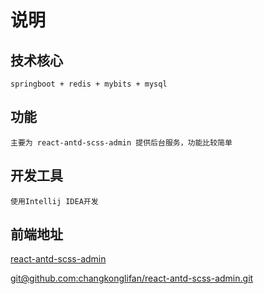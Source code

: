 # 说明
## 技术核心
    springboot + redis + mybits + mysql 
## 功能
    主要为 react-antd-scss-admin 提供后台服务，功能比较简单
    
 ## 开发工具
    使用Intellij IDEA开发
    
 ## 前端地址
 [react-antd-scss-admin](https://github.com/changkonglifan/react-antd-scss-admin)
 
 [git@github.com:changkonglifan/react-antd-scss-admin.git](git@github.com:changkonglifan/react-antd-scss-admin.git)
    